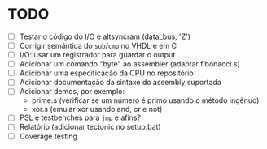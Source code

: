 # TODO

 - [ ] Testar o código do I/O e altsyncram (data_bus, 'Z')
 - [ ] Corrigir semântica do `sub`/`cmp` no VHDL e em C
 - [ ] I/O: usar um registrador para guardar o output
 - [ ] Adicionar um comando "byte" ao assembler (adaptar fibonacci.s)
 - [ ] Adicionar uma especificação da CPU no repositório
 - [ ] Adicionar documentação da sintaxe do assembly suportada
 - [ ] Adicionar demos, por exemplo:
   * prime.s (verificar se um número é primo usando o método ingênuo)
   * xor.s (emular xor usando and, or e not)
 - [ ] PSL e testbenches para `jmp` e afins?
 - [ ] Relatório (adicionar tectonic no setup.bat)
 - [ ] Coverage testing
